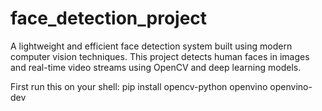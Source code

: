 # face_detection_project
A lightweight and efficient face detection system built using modern computer vision techniques. This project detects human faces in images and real-time video streams using OpenCV and deep learning models.

First run this on your shell:
pip install opencv-python openvino openvino-dev
